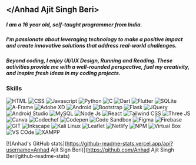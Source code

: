 ## </Anhad Ajit Singh Beri>

##### I am a 16 year old, self-taught programmer from India.
##### I'm passionate about leveraging technology to make a positive impact and create innovative solutions that address real-world challenges.

##### Beyond coding, I enjoy UI/UX Design, Running and Reading. These activities provide me with a well-rounded perspective, fuel my creativity, and inspire fresh ideas in my coding projects.

### Skills

![HTML](https://img.shields.io/badge/HTML5-E34F26.svg?style=for-the-badge&logo=HTML5&logoColor=white)
![CSS](https://img.shields.io/badge/CSS3-1572B6.svg?style=for-the-badge&logo=CSS3&logoColor=white)
![Javascript](https://img.shields.io/badge/JavaScript-F7DF1E.svg?style=for-the-badge&logo=JavaScript&logoColor=black)
![Python](https://img.shields.io/badge/Python-3776AB.svg?style=for-the-badge&logo=Python&logoColor=white)
![C](https://img.shields.io/badge/C-A8B9CC.svg?style=for-the-badge&logo=C&logoColor=black)
![Dart](https://img.shields.io/badge/Dart-0175C2.svg?style=for-the-badge&logo=Dart&logoColor=white)
![Flutter](https://img.shields.io/badge/Flutter-02569B.svg?style=for-the-badge&logo=Flutter&logoColor=white)
![SQLite](https://img.shields.io/badge/SQLite-003B57.svg?style=for-the-badge&logo=SQLite&logoColor=white)
![A-Frame](https://img.shields.io/badge/AFrame-EF2D5E.svg?style=for-the-badge&logo=A-Frame&logoColor=white)
![Adobe XD](https://img.shields.io/badge/Adobe%20XD-FF61F6.svg?style=for-the-badge&logo=Adobe-XD&logoColor=white)
![Android](https://img.shields.io/badge/Android-3DDC84.svg?style=for-the-badge&logo=Android&logoColor=white)
![Bootstrap](https://img.shields.io/badge/Bootstrap-7952B3.svg?style=for-the-badge&logo=Bootstrap&logoColor=white)
![Flask](https://img.shields.io/badge/Flask-000000.svg?style=for-the-badge&logo=Flask&logoColor=white)
![JQuery](https://img.shields.io/badge/jQuery-0769AD.svg?style=for-the-badge&logo=jQuery&logoColor=white)
![Android Studio](https://img.shields.io/badge/Android%20Studio-3DDC84.svg?style=for-the-badge&logo=Android-Studio&logoColor=white)
![MySQL](https://img.shields.io/badge/MySQL-4479A1.svg?style=for-the-badge&logo=MySQL&logoColor=white)
![Node Js](https://img.shields.io/badge/Node.js-339933.svg?style=for-the-badge&logo=nodedotjs&logoColor=white)
![React](https://img.shields.io/badge/React-61DAFB.svg?style=for-the-badge&logo=React&logoColor=black)
![Tailwind CSS](https://img.shields.io/badge/Tailwind%20CSS-06B6D4.svg?style=for-the-badge&logo=Tailwind-CSS&logoColor=white)
![Three JS](https://img.shields.io/badge/Three.js-000000.svg?style=for-the-badge&logo=threedotjs&logoColor=white)
![Canva](https://img.shields.io/badge/Canva-00C4CC.svg?style=for-the-badge&logo=Canva&logoColor=white)
![Codechef](https://img.shields.io/badge/CodeChef-5B4638.svg?style=for-the-badge&logo=CodeChef&logoColor=white)
![Codepen](https://img.shields.io/badge/CodePen-000000.svg?style=for-the-badge&logo=CodePen&logoColor=white)
![Code Sandbox](https://img.shields.io/badge/CodeSandbox-151515.svg?style=for-the-badge&logo=CodeSandbox&logoColor=white)
![Figma](https://img.shields.io/badge/Figma-F24E1E.svg?style=for-the-badge&logo=Figma&logoColor=white)
![Firebase](https://img.shields.io/badge/Firebase-FFCA28.svg?style=for-the-badge&logo=Firebase&logoColor=black)
![GIT](https://img.shields.io/badge/Git-F05032.svg?style=for-the-badge&logo=Git&logoColor=white)
![Inkscape](https://img.shields.io/badge/Inkscape-000000.svg?style=for-the-badge&logo=Inkscape&logoColor=white)
![Kali Linux](https://img.shields.io/badge/Kali%20Linux-557C94.svg?style=for-the-badge&logo=Kali-Linux&logoColor=white)
![Leaflet](https://img.shields.io/badge/Leaflet-199900.svg?style=for-the-badge&logo=Leaflet&logoColor=white)
![Netlify](https://img.shields.io/badge/Netlify-00C7B7.svg?style=for-the-badge&logo=Netlify&logoColor=white)
![NPM](https://img.shields.io/badge/npm-CB3837.svg?style=for-the-badge&logo=npm&logoColor=white)
![Virtual Box](https://img.shields.io/badge/VirtualBox-183A61.svg?style=for-the-badge&logo=VirtualBox&logoColor=white)
![VS COde](https://img.shields.io/badge/Visual%20Studio%20Code-007ACC.svg?style=for-the-badge&logo=Visual-Studio-Code&logoColor=white)
![XAMPP](https://img.shields.io/badge/XAMPP-FB7A24.svg?style=for-the-badge&logo=XAMPP&logoColor=white)



[![Anhad's GitHub stats](https://github-readme-stats.vercel.app/api?username=Anhad Ajit Sign Beri)](https://github.com/Anhad Ajit Singh Beri/github-readme-stats)

<!--
- 🔭 I’m currently working on ...
- 🌱 I’m currently learning ...
- 👯 I’m looking to collaborate on ...
- 🤔 I’m looking for help with ...
- 💬 Ask me about ...
- 📫 How to reach me: ...
- 😄 Pronouns: ...
- ⚡ Fun fact: ...
-->


